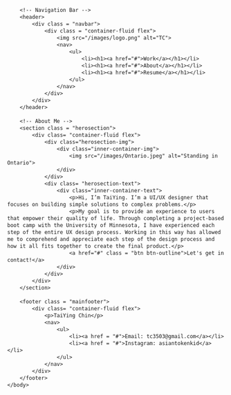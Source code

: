 <!DOCTYPE html>
<html>
    <head>
        <title>
            taiyingchin
        </title>
        <link rel = "stylesheet" href = "/css/layout.css">
    </head>
    <body>

        <!-- Navigation Bar -->
        <header>
            <div class = "navbar">
                <div class = "container-fluid flex">
                    <img src="/images/logo.png" alt="TC">
                    <nav>
                        <ul>
                            <li><h1><a href="#">Work</a></h1></li>
                            <li><h1><a href="#">About</a></h1></li>
                            <li><h1><a href="#">Resume</a></h1></li>
                        </ul>
                    </nav>
                </div>
            </div>
        </header>

        <!-- About Me -->
        <section class = "herosection">
            <div class= "container-fluid flex">
                <div class="herosection-img">
                    <div class="inner-container-img">
                        <img src="/images/Ontario.jpeg" alt="Standing in Ontario">
                    </div>
                </div>
                <div class= "herosection-text">
                    <div class="inner-container-text">
                        <p>Hi, I’m TaiYing. I’m a UI/UX designer that focuses on building simple solutions to complex problems.</p>
                        <p>My goal is to provide an experience to users that empower their quality of life. Through completing a project-based boot camp with the University of Minnesota, I have experienced each step of the entire UX design process. Working in this way has allowed me to comprehend and appreciate each step of the design process and how it all fits together to create the final product.</p>
                        <a href="#" class = "btn btn-outline">Let's get in contact!</a>
                    </div>
                </div>
            </div>
        </section>

        <footer class = "mainfooter">
            <div class= "container-fluid flex">
                <p>TaiYing Chin</p>
                <nav>
                    <ul>
                        <li><a href = "#">Email: tc3503@gmail.com</a></li>
                        <li><a href = "#">Instagram: asiantokenkid</a></li>
                    </ul>
                </nav>
            </div>
        </footer>
    </body>
</html>
